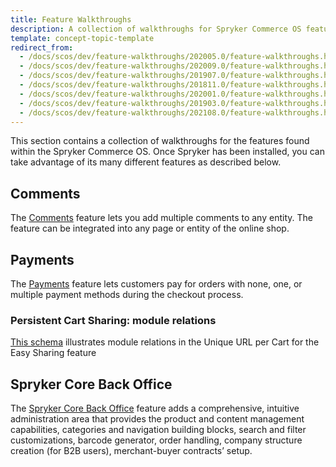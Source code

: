 ```yaml
---
title: Feature Walkthroughs
description: A collection of walkthroughs for Spryker Commerce OS features.
template: concept-topic-template
redirect_from:
  - /docs/scos/dev/feature-walkthroughs/202005.0/feature-walkthroughs.html
  - /docs/scos/dev/feature-walkthroughs/202009.0/feature-walkthroughs.html
  - /docs/scos/dev/feature-walkthroughs/201907.0/feature-walkthroughs.html
  - /docs/scos/dev/feature-walkthroughs/201811.0/feature-walkthroughs.html
  - /docs/scos/dev/feature-walkthroughs/202001.0/feature-walkthroughs.html
  - /docs/scos/dev/feature-walkthroughs/201903.0/feature-walkthroughs.html
  - /docs/scos/dev/feature-walkthroughs/202108.0/feature-walkthroughs.html
---
```


This section contains a collection of walkthroughs for the features found within the Spryker Commerce OS. Once Spryker has been installed, you can take advantage of its many different features as described below.

## Comments

The [Comments](/docs/scos/dev/feature-walkthroughs/{{page.version}}/comments-feature-walkthrough.html) feature lets you add multiple comments to any entity. The feature can be integrated into any page or entity of the online shop.




## Payments

The [Payments](/docs/scos/dev/feature-walkthroughs/{{page.version}}/payments-feature-walkthrough.html) feature lets customers pay for orders with none, one, or multiple payment methods during the checkout process.

### Persistent Cart Sharing: module relations

[This schema](/docs/scos/dev/feature-walkthroughs/{{page.version}}/persistent-cart-sharing-feature-walkthrough/persistent-cart-sharing-feature-module-relations.html) illustrates module relations in the Unique URL per Cart for the Easy Sharing feature


## Spryker Core Back Office

The [Spryker Core Back Office](/docs/scos/dev/feature-walkthroughs/{{page.version}}/spryker-core-back-office-feature-walkthrough/spryker-core-back-office-feature-walkthrough.html) feature adds a comprehensive, intuitive administration area that provides the product and content management capabilities, categories and navigation building blocks, search and filter customizations, barcode generator, order handling, company structure creation (for B2B users), merchant-buyer contracts’ setup.
